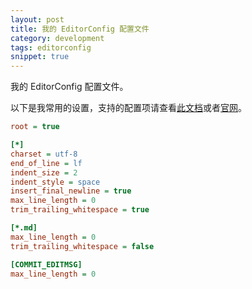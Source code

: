 ```yaml
---
layout: post
title: 我的 EditorConfig 配置文件
category: development
tags: editorconfig
snippet: true
---
```


我的 EditorConfig 配置文件。

<!--more-->

以下是我常用的设置，支持的配置项请查看[此文档](https://github.com/editorconfig/editorconfig/wiki/EditorConfig-Properties)或者[官网][editorconfig]。

```ini
root = true

[*]
charset = utf-8
end_of_line = lf
indent_size = 2
indent_style = space
insert_final_newline = true
max_line_length = 0
trim_trailing_whitespace = true

[*.md]
max_line_length = 0
trim_trailing_whitespace = false

[COMMIT_EDITMSG]
max_line_length = 0
```

[editorconfig]: https://editorconfig.org/

